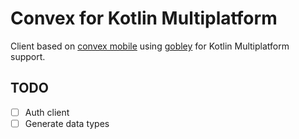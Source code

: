 # Convex for Kotlin Multiplatform

Client based on [convex mobile](https://github.com/get-convex/convex-mobile) using [gobley](https://github.com/gobley/gobley) for Kotlin Multiplatform support.

## TODO

- [ ] Auth client
- [ ] Generate data types
